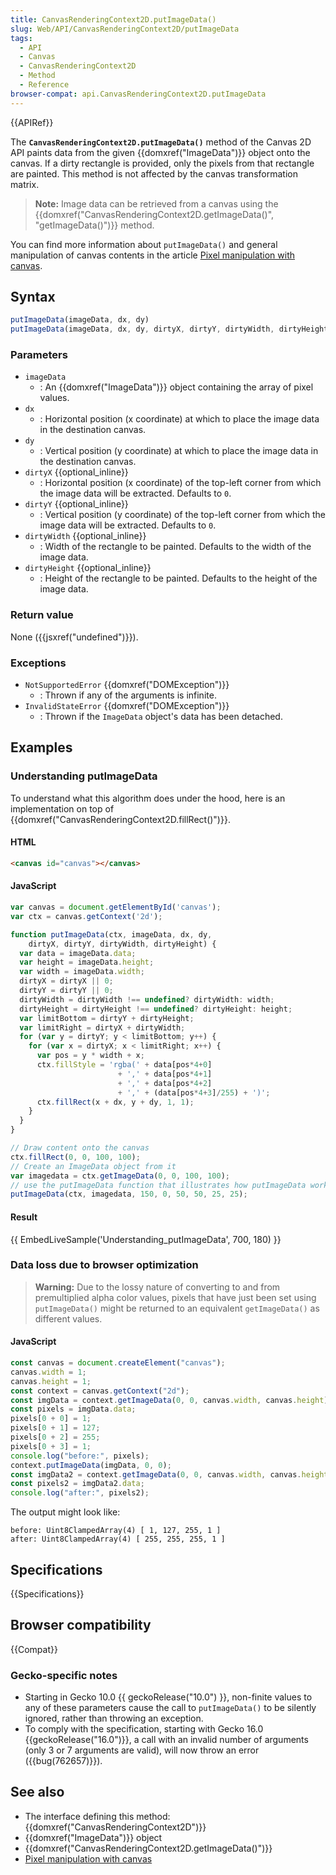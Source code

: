 ```yaml
---
title: CanvasRenderingContext2D.putImageData()
slug: Web/API/CanvasRenderingContext2D/putImageData
tags:
  - API
  - Canvas
  - CanvasRenderingContext2D
  - Method
  - Reference
browser-compat: api.CanvasRenderingContext2D.putImageData
---
```

{{APIRef}}

The **`CanvasRenderingContext2D.putImageData()`**
method of the Canvas 2D API paints data from the given {{domxref("ImageData")}} object
onto the canvas. If a dirty rectangle is provided, only the pixels from that rectangle
are painted. This method is not affected by the canvas transformation matrix.

> **Note:** Image data can be retrieved from a canvas using the
> {{domxref("CanvasRenderingContext2D.getImageData()", "getImageData()")}} method.

You can find more information about `putImageData()` and general
manipulation of canvas contents in the article [Pixel manipulation with canvas](/en-US/docs/Web/API/Canvas_API/Tutorial/Pixel_manipulation_with_canvas).

## Syntax

```js
putImageData(imageData, dx, dy)
putImageData(imageData, dx, dy, dirtyX, dirtyY, dirtyWidth, dirtyHeight)
```

### Parameters

- `imageData`
  - : An {{domxref("ImageData")}} object containing the array of pixel values.
- `dx`
  - : Horizontal position (x coordinate) at which to place the image data in the
    destination canvas.
- `dy`
  - : Vertical position (y coordinate) at which to place the image data in the destination
    canvas.
- `dirtyX` {{optional_inline}}
  - : Horizontal position (x coordinate) of the top-left corner from which the image data
    will be extracted. Defaults to `0`.
- `dirtyY` {{optional_inline}}
  - : Vertical position (y coordinate) of the top-left corner from which the image data
    will be extracted. Defaults to `0`.
- `dirtyWidth` {{optional_inline}}
  - : Width of the rectangle to be painted. Defaults to the width of the image data.
- `dirtyHeight` {{optional_inline}}
  - : Height of the rectangle to be painted. Defaults to the height of the image data.

### Return value

None ({{jsxref("undefined")}}).

### Exceptions

- `NotSupportedError` {{domxref("DOMException")}}
  - : Thrown if any of the arguments is infinite.
- `InvalidStateError` {{domxref("DOMException")}}
  - : Thrown if the `ImageData` object's data has been detached.

## Examples

### Understanding putImageData

To understand what this algorithm does under the hood, here is an implementation on top
of {{domxref("CanvasRenderingContext2D.fillRect()")}}.

#### HTML

```html
<canvas id="canvas"></canvas>
```

#### JavaScript

```js
var canvas = document.getElementById('canvas');
var ctx = canvas.getContext('2d');

function putImageData(ctx, imageData, dx, dy,
    dirtyX, dirtyY, dirtyWidth, dirtyHeight) {
  var data = imageData.data;
  var height = imageData.height;
  var width = imageData.width;
  dirtyX = dirtyX || 0;
  dirtyY = dirtyY || 0;
  dirtyWidth = dirtyWidth !== undefined? dirtyWidth: width;
  dirtyHeight = dirtyHeight !== undefined? dirtyHeight: height;
  var limitBottom = dirtyY + dirtyHeight;
  var limitRight = dirtyX + dirtyWidth;
  for (var y = dirtyY; y < limitBottom; y++) {
    for (var x = dirtyX; x < limitRight; x++) {
      var pos = y * width + x;
      ctx.fillStyle = 'rgba(' + data[pos*4+0]
                        + ',' + data[pos*4+1]
                        + ',' + data[pos*4+2]
                        + ',' + (data[pos*4+3]/255) + ')';
      ctx.fillRect(x + dx, y + dy, 1, 1);
    }
  }
}

// Draw content onto the canvas
ctx.fillRect(0, 0, 100, 100);
// Create an ImageData object from it
var imagedata = ctx.getImageData(0, 0, 100, 100);
// use the putImageData function that illustrates how putImageData works
putImageData(ctx, imagedata, 150, 0, 50, 50, 25, 25);
```

#### Result

{{ EmbedLiveSample('Understanding_putImageData', 700, 180) }}

### Data loss due to browser optimization

> **Warning:** Due to the lossy nature of converting to and from premultiplied alpha color values,
> pixels that have just been set using `putImageData()` might be returned to
> an equivalent `getImageData()` as different values.

#### JavaScript

```js
const canvas = document.createElement("canvas");
canvas.width = 1;
canvas.height = 1;
const context = canvas.getContext("2d");
const imgData = context.getImageData(0, 0, canvas.width, canvas.height);
const pixels = imgData.data;
pixels[0 + 0] = 1;
pixels[0 + 1] = 127;
pixels[0 + 2] = 255;
pixels[0 + 3] = 1;
console.log("before:", pixels);
context.putImageData(imgData, 0, 0);
const imgData2 = context.getImageData(0, 0, canvas.width, canvas.height);
const pixels2 = imgData2.data;
console.log("after:", pixels2);
```

The output might look like:

```plain
before: Uint8ClampedArray(4) [ 1, 127, 255, 1 ]
after: Uint8ClampedArray(4) [ 255, 255, 255, 1 ]
```

## Specifications

{{Specifications}}

## Browser compatibility

{{Compat}}

### Gecko-specific notes

- Starting in Gecko 10.0 {{ geckoRelease("10.0") }}, non-finite values to any of these
  parameters cause the call to `putImageData()` to be silently ignored,
  rather than throwing an exception.
- To comply with the specification, starting with Gecko 16.0 {{geckoRelease("16.0")}},
  a call with an invalid number of arguments (only 3 or 7 arguments are valid), will now
  throw an error ({{bug(762657)}}).

## See also

- The interface defining this method: {{domxref("CanvasRenderingContext2D")}}
- {{domxref("ImageData")}} object
- {{domxref("CanvasRenderingContext2D.getImageData()")}}
- [Pixel manipulation with canvas](/en-US/docs/Web/API/Canvas_API/Tutorial/Pixel_manipulation_with_canvas)

